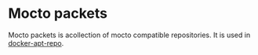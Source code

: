 # Mocto packets

Mocto packets is acollection of mocto compatible repositories. It is used in [docker-apt-repo](https://github.com/yocto-is-easy/docker-apt-repo).
